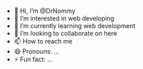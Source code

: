 - 👋 Hi, I’m @DrNommy
- 👀 I’m interested in web developing
- 🌱 I’m currently learning web development
- 💞️ I’m looking to collaborate on here
- 📫 How to reach me 
- 😄 Pronouns: ...
- ⚡ Fun fact: ...

<!---
DrNommy/DrNommy is a ✨ special ✨ repository because its `README.md` (this file) appears on your GitHub profile.
You can click the Preview link to take a look at your changes.
--->
